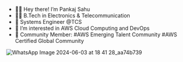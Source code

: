 * 🙋‍♂️ Hey there! I’m Pankaj Sahu
* 👨‍🎓 B.Tech in Electronics & Telecommunication
* 🏢 Systems Engineer @TCS
* 🤩 I’m interested in AWS Cloud Computing and DevOps
* 🤵 Community Member:
#AWS Emerging Talent Community
#AWS Certified Global Community

![WhatsApp Image 2024-06-03 at 18 41 28_aa74b739](https://github.com/pankajsao11/pankajsao11/assets/81400644/508e658e-622b-4f7c-8f2d-3eea0a99a847)
